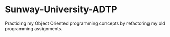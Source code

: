 # Sunway-University-ADTP
Practicing my Object Oriented programming concepts by refactoring my old programming assignments.
